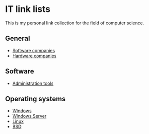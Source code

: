 # IT link lists

This is my personal link collection for the field of computer science.

## General

- [Software companies]()
- [Hardware companies]()

## Software

- [Administration tools]()

## Operating systems

- [Windows]()
- [Windows Server]()
- [Linux]()
- [BSD]()
